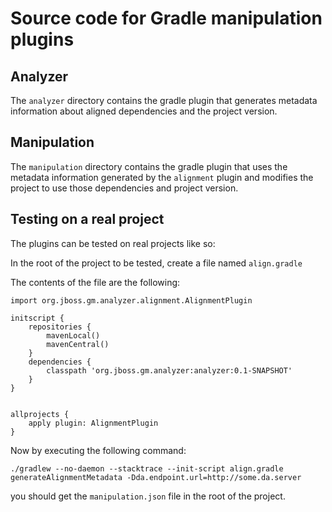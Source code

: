 # Source code for Gradle manipulation plugins

## Analyzer

The `analyzer` directory contains the gradle plugin that generates metadata information about aligned dependencies and the project version.

## Manipulation

The `manipulation` directory contains the gradle plugin that uses the metadata information generated by the `alignment` plugin and 
modifies the project to use those dependencies and project version.


## Testing on a real project

The plugins can be tested on real projects like so:

In the root of the project to be tested, create a file named `align.gradle`

The contents of the file are the following:

```
import org.jboss.gm.analyzer.alignment.AlignmentPlugin

initscript {
	repositories {
		mavenLocal()
		mavenCentral()
	}
	dependencies {
		classpath 'org.jboss.gm.analyzer:analyzer:0.1-SNAPSHOT'
	}
}


allprojects {
	apply plugin: AlignmentPlugin
}
```

Now by executing the following command:

```
./gradlew --no-daemon --stacktrace --init-script align.gradle generateAlignmentMetadata -Dda.endpoint.url=http://some.da.server
```

you should get the `manipulation.json` file in the root of the project.
